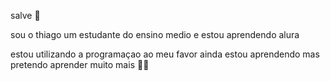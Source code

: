 salve 🧠

sou o thiago um estudante do ensino medio e estou aprendendo alura

estou utilizando a programaçao ao meu favor
ainda estou aprendendo mas pretendo aprender muito mais 🧠🔥

